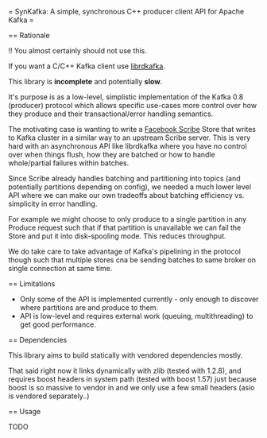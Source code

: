 = SynKafka: A simple, synchronous C++ producer client API for Apache Kafka =

== Rationale

!! You almost certainly should not use this.

If you want a C/C++ Kafka client use [librdkafka](https://github.com/edenhill/librdkafka).

This library is **incomplete** and potentially **slow**.

It's purpose is as a low-level, simplistic implementation of the Kafka 0.8 (producer) protocol which allows
specific use-cases more control over how they produce and their transactional/error handling semantics.

The motivating case is wanting to write a [Facebook Scribe](https://github.com/facebookarchive/scribe) Store that writes to Kafka cluster in a similar
way to an upstream Scribe server. This is very hard with an asynchronous API like librdkafka where you have
no control over when things flush, how they are batched or how to handle whole/partial failures within batches.

Since Scribe already handles batching and partitioning into topics (and potentially partitions depending on config),
we needed a much lower level API where we can make our own tradeoffs about batching efficiency vs. simplicity in error handling.

For example we might choose to only produce to a single partition in any Produce request such that if that partition is unavailable
we can fail the Store and put it into disk-spooling mode. This reduces throughput.

We do take care to take advantage of Kafka's pipelining in the protocol though such that multiple stores cna be sending batches to same broker
on single connection at same time.

== Limitations

 * Only some of the API is implemented currently - only enough to discover where partitions are and produce to them.
 * API is low-level and requires external work (queuing, multithreading) to get good performance.

== Dependencies

This library aims to build statically with vendored dependencies mostly. 

That said right now it links dynamically with zlib (tested with 1.2.8), and requires boost headers in system path (tested with boost 1.57) just because boost is so
massive to vendor in and we only use a few small headers (asio is vendored separately..)

== Usage

TODO